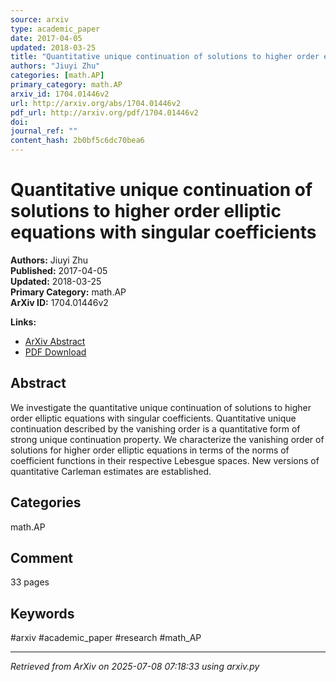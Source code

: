 ```yaml
---
source: arxiv
type: academic_paper
date: 2017-04-05
updated: 2018-03-25
title: "Quantitative unique continuation of solutions to higher order elliptic equations with singular coefficients"
authors: "Jiuyi Zhu"
categories: [math.AP]
primary_category: math.AP
arxiv_id: 1704.01446v2
url: http://arxiv.org/abs/1704.01446v2
pdf_url: http://arxiv.org/pdf/1704.01446v2
doi: 
journal_ref: ""
content_hash: 2b0bf5c6dc70bea6
---
```


# Quantitative unique continuation of solutions to higher order elliptic equations with singular coefficients

**Authors:** Jiuyi Zhu  
**Published:** 2017-04-05  
**Updated:** 2018-03-25  
**Primary Category:** math.AP  
**ArXiv ID:** 1704.01446v2  

**Links:**
- [ArXiv Abstract](http://arxiv.org/abs/1704.01446v2)
- [PDF Download](http://arxiv.org/pdf/1704.01446v2)


## Abstract

We investigate the quantitative unique continuation of solutions to higher
order elliptic equations with singular coefficients. Quantitative unique
continuation described by the vanishing order is a quantitative form of strong
unique continuation property. We characterize the vanishing order of solutions
for higher order elliptic equations in terms of the norms of coefficient
functions in their respective Lebesgue spaces. New versions of quantitative
Carleman estimates are established.

## Categories

math.AP



## Comment

33 pages


## Keywords

#arxiv #academic_paper #research #math_AP

---
*Retrieved from ArXiv on 2025-07-08 07:18:33 using arxiv.py*
